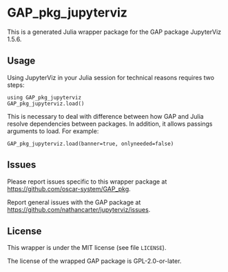 # GAP_pkg_jupyterviz

This is a generated Julia wrapper package for the GAP package JupyterViz 1.5.6.

## Usage

Using JupyterViz in your Julia session for technical reasons requires two steps:

    using GAP_pkg_jupyterviz
    GAP_pkg_jupyterviz.load()

This is necessary to deal with difference between how GAP and Julia
resolve dependencies between packages. In addition, it allows passings
arguments to load. For example:

    GAP_pkg_jupyterviz.load(banner=true, onlyneeded=false)

## Issues

Please report issues specific to this wrapper package at <https://github.com/oscar-system/GAP_pkg>.

Report general issues with the GAP package at <https://github.com/nathancarter/jupyterviz/issues>.

## License

This wrapper is under the MIT license (see file `LICENSE`).

The license of the wrapped GAP package is GPL-2.0-or-later.

